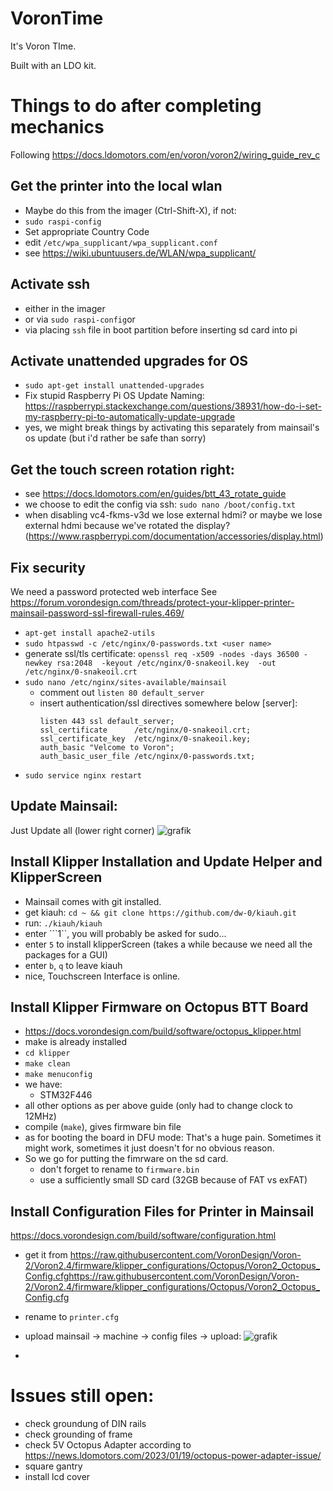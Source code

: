 # VoronTime
It's Voron TIme.

Built with an LDO kit.

# Things to do after completing mechanics
Following https://docs.ldomotors.com/en/voron/voron2/wiring_guide_rev_c

## Get the printer into the local wlan
- Maybe do this from the imager (Ctrl-Shift-X), if not:
-  ```sudo raspi-config```
- Set appropriate Country Code
- edit ```/etc/wpa_supplicant/wpa_supplicant.conf```
- see https://wiki.ubuntuusers.de/WLAN/wpa_supplicant/

## Activate ssh
- either in the imager
- or via ```sudo raspi-config```or
- via placing ```ssh``` file in boot partition before inserting sd card into pi

## Activate unattended upgrades for OS
- ```sudo apt-get install unattended-upgrades```
- Fix stupid Raspberry Pi OS Update Naming: https://raspberrypi.stackexchange.com/questions/38931/how-do-i-set-my-raspberry-pi-to-automatically-update-upgrade
- yes, we might break things by activating this separately from mainsail's os update (but i'd rather be safe than sorry)

## Get the touch screen rotation right:
- see https://docs.ldomotors.com/en/guides/btt_43_rotate_guide
- we choose to edit the config via ssh: ```sudo nano /boot/config.txt```
- when disabling vc4-fkms-v3d we lose external hdmi? or maybe we lose external hdmi because we've rotated the display? (https://www.raspberrypi.com/documentation/accessories/display.html)

## Fix security
We need a password protected web interface
See https://forum.vorondesign.com/threads/protect-your-klipper-printer-mainsail-password-ssl-firewall-rules.469/
- ```apt-get install apache2-utils```
- ```sudo htpasswd -c /etc/nginx/0-passwords.txt <user name>```
- generate ssl/tls certificate: ```openssl req -x509 -nodes -days 36500 -newkey rsa:2048  -keyout /etc/nginx/0-snakeoil.key  -out /etc/nginx/0-snakeoil.crt```
- ```sudo nano /etc/nginx/sites-available/mainsail```
  - comment out ```listen 80 default_server```
  - insert authentication/ssl directives somewhere below [server]:
    ```
    listen 443 ssl default_server;
    ssl_certificate      /etc/nginx/0-snakeoil.crt;
    ssl_certificate_key  /etc/nginx/0-snakeoil.key;
    auth_basic "Velcome to Voron";
    auth_basic_user_file /etc/nginx/0-passwords.txt;
    ```
- ```sudo service nginx restart```

## Update Mainsail:
Just Update all (lower right corner)
![grafik](https://github.com/DanielBarie/VoronTime/assets/73287620/27ede033-c0b2-42bb-8d99-68b102502f1a)

## Install Klipper Installation and Update Helper and KlipperScreen
- Mainsail comes with git installed.
- get kiauh: ```cd ~ && git clone https://github.com/dw-0/kiauh.git```
- run: ```./kiauh/kiauh```
- enter ```1``, you will probably be asked for sudo...
- enter ```5``` to install klipperScreen (takes a while because we need all the packages for a GUI)
- enter ```b```, ```q``` to leave kiauh
- nice, Touchscreen Interface is online.

## Install Klipper Firmware on Octopus BTT Board
- https://docs.vorondesign.com/build/software/octopus_klipper.html
- make is already installed
- ```cd klipper```
- ```make clean```
- ```make menuconfig```
- we have:
  - STM32F446
- all other options as per above guide (only had to change clock to 12MHz)
- compile (```make```), gives firmware bin file
- as for booting the board in DFU mode: That's a huge pain. Sometimes it might work, sometimes it just doesn't for no obvious reason.
- So we go for putting the fimrware on the sd card.
  - don't forget to rename to ```firmware.bin```
  - use a sufficiently small SD card (32GB because of FAT vs exFAT)

## Install Configuration Files for Printer in Mainsail
https://docs.vorondesign.com/build/software/configuration.html
- get it from https://raw.githubusercontent.com/VoronDesign/Voron-2/Voron2.4/firmware/klipper_configurations/Octopus/Voron2_Octopus_Config.cfghttps://raw.githubusercontent.com/VoronDesign/Voron-2/Voron2.4/firmware/klipper_configurations/Octopus/Voron2_Octopus_Config.cfg
- rename to ```printer.cfg```
- upload mainsail -> machine -> config files -> upload:
![grafik](https://github.com/DanielBarie/VoronTime/assets/73287620/729b459f-72ff-4ccb-b0c7-51eb53b60356)

- 

# Issues still open:
- check groundung of DIN rails
- check grounding of frame
- check 5V Octopus Adapter according to https://news.ldomotors.com/2023/01/19/octopus-power-adapter-issue/
- square gantry
- install lcd cover



